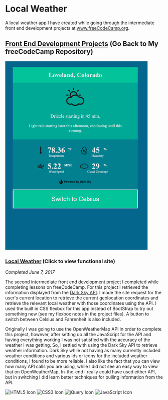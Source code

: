 # Local Weather

A local weather app I have created while going through the intermediate front end development projects at www.freeCodeCamp.org.

## [Front End Development Projects](https://github.com/Squibs/freeCodeCamp#freecodecamp) (Go Back to My freeCodeCamp Repository)

<a href="https://squibs.github.io/local-weather/" target="_blank"><img src="img/screenshot-local-weather.png" height="600" alt="Screenshot of my local weather project / website"/></a>

### [Local Weather](https://squibs.github.io/local-weather/) (Click to view functional site)

<em>Completed June 7, 2017</em>

The second intermediate front end development project I completed while completing lessons on freeCodeCamp. For this project I retrieved the information displayed from the [Dark Sky API](https://darksky.net/dev/docs/forecast). I made the site request for the user's current location to retrieve the current geolocation coordinates and retrieve the relevant local weather with those coordinates using the API. I used the built in CSS flexbox for this app instead of BootStrap to try out something new (see my flexbox notes in the project files). A button to switch between Celsius and Fahrenheit is also included.

Originally I was going to use the OpenWeatherMap API in order to complete this project, however, after setting up all the JavaScript for the API and having everything working I was not satisfied with the accuracy of the weather I was getting. So, I settled with using the Dark Sky API to retrieve weather information. Dark Sky while not having as many currently included weather conditions and various ids or icons for the included weather conditions, I found to be more reliable. I also like the fact that you can view how many API calls you are using, while I did not see an easy way to view that on OpenWeatherMap. In-the-end I really could have used either API, but in switching I did learn better techniques for pulling information from the API.

<img src="https://cdn.rawgit.com/Squibs/Squibs.github.io/1bdd9917/img/icon-html5.svg" height="40" alt="HTML5 Icon"/>   <img src="https://cdn.rawgit.com/Squibs/Squibs.github.io/1bdd9917/img/icon-css3.svg" height="40" alt="CSS3 Icon"/>   <img src="https://cdn.rawgit.com/Squibs/Squibs.github.io/master/img/icon-jquery.svg" height="40" alt="jQuery Icon"/>   <img src="https://cdn.rawgit.com/Squibs/Squibs.github.io/master/img/icon-javascript.svg" height="40" alt="JavaScript Icon"/>
